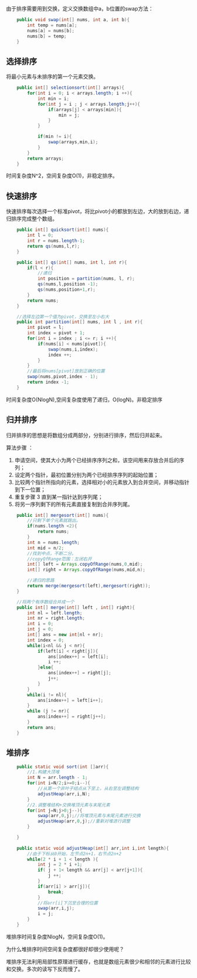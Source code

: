 由于排序需要用到交换，定义交换数组中a，b位置的swap方法：
```java
    public void swap(int[] nums, int a, int b){
        int temp = nums[a];
        nums[a] = nums[b];
        nums[b] = temp;
    }
```

## 选择排序
将最小元素与未排序的第一个元素交换。
```java
    public int[] selectionsort(int[] arrays){
        for(int i = 0; i < arrays.length; i ++){
            int min = i;
            for(int j = i ; j < arrays.length;j++){
                if(arrays[j] < arrays[min]){
                    min = j;
                }
            }

            if(min != i){
                swap(arrays,min,i);
            }
        }
        return arrays;
    }
```

时间复杂度N^2，空间复杂度O(1)，非稳定排序。

## 快速排序
快速排序每次选择一个标准pivot，将比pivot小的都放到左边，大的放到右边，递归排序完成整个数组。
```java
    public int[] quicksort(int[] nums){
        int l = 0;
        int r = nums.length-1;
        return qs(nums,l,r);
    }

    public int[] qs(int[] nums, int l, int r){
        if(l < r){
            //递归
            int position = partition(nums, l, r);
            qs(nums,l,position -1);
            qs(nums,position+1,r);
        }
        return nums;
    }

    //选择左边第一个值为pivot，交换至左小右大
    public int partition(int[] nums, int l , int r){
        int pivot = l;
        int index = pivot + 1;
        for(int i = index ; i <= r; i ++){
            if(nums[i] < nums[pivot]){
                swap(nums,i,index);
                index ++;
            }
        }
        //最后将nums[pivot]放到正确的位置 
        swap(nums,pivot,index - 1);
        return index -1;
    }
```
时间复杂度O(NlogN),空间复杂度使用了递归，O(logN)。非稳定排序

## 归并排序
归并排序的思想是将数组分成两部分，分别进行排序，然后归并起来。

算法步骤 ：
1. 申请空间，使其大小为两个已经排序序列之和，该空间用来存放合并后的序列；
2. 设定两个指针，最初位置分别为两个已经排序序列的起始位置；
3. 比较两个指针所指向的元素，选择相对小的元素放入到合并空间，并移动指针到下一位置；
4. 重复步骤 3 直到某一指针达到序列尾；
5. 将另一序列剩下的所有元素直接复制到合并序列尾。

```java
    public int[] mergesort(int[] nums){
        //只剩下单个元素就跳出。
        if(nums.length <2){
            return nums;
        }
        int n = nums.length;
        int mid = n/2;
        //找到中点，不断二分。
        //copyOfRange范围：左闭右开
        int[] left = Arrays.copyOfRange(nums,0,mid);
        int[] right = Arrays.copyOfRange(nums,mid,n);

        //递归的思路
        return merge(mergesort(left),mergesort(right));
    }

    //将两个有序数组合并成一个
    public int[] merge(int[] left , int[] right){
        int nl = left.length;
        int nr = right.length;
        int i = 0;
        int j = 0;
        int[] ans = new int[nl + nr];
        int index = 0;
        while(i<nl && j < nr){
            if(left[i] < right[j]){
                ans[index++] = left[i];
                i ++;
            }else{
                ans[index++] = right[j];
                j++;
            }
        }
        while(i != nl){
            ans[index++] = left[i++];
        }
        while (j != nr){
            ans[index++] = right[j++];
        }
        return ans;
    }
```

## 堆排序
```java
    public static void sort(int []arr){
        //1.构建大顶堆
        int N = arr.length - 1;
        for(int i=N/2;i>=0;i--){
            //从第一个非叶子结点从下至上，从右至左调整结构
            adjustHeap(arr,i,N);
        }
        //2.调整堆结构+交换堆顶元素与末尾元素
        for(int j=N;j>0;j--){
            swap(arr,0,j);//将堆顶元素与末尾元素进行交换
            adjustHeap(arr,0,j);//重新对堆进行调整
        }

    }
    
    public static void adjustHeap(int[] arr,int i,int length){
        //由于下标从0开始，左节点2n+1，右节点2n+2
        while(2 * i + 1 < length ){
            int j = 2 * i +1;
            if( j + 1< length && arr[j] < arr[j+1]){
                j ++;
            }
            if(arr[i] > arr[j]){
                break;
            }
            //将arr[i]下沉至合理的位置
            swap(arr,i,j);
            i = j;
        }
    }
```
堆排序时间复杂度NlogN，空间复杂度O(1)。

为什么堆排序时间空间复杂度都很好却很少使用呢？

堆排序无法利用局部性原理进行缓存，也就是数组元素很少和相邻的元素进行比较和交换。多次的读写下反而慢了。


